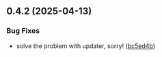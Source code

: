 ## 0.4.2 (2025-04-13)


### Bug Fixes

* solve the problem with updater, sorry! ([bc5ed4b](https://github.com/manga-you-know/desktop/commit/bc5ed4b49c8fd1989f3b7541856baf74f0c09d69))

